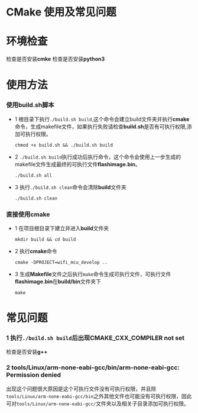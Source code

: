 # CMake 使用及常见问题

# 环境检查 
检查是否安装**cmke**
检查是否安装**python3**

# 使用方法
### 使用build.sh脚本
- 1 根目录下执行`./build.sh build`,这个命令会建立build文件夹并执行**cmake**命令，生成makefile文件，如果执行失败请检查**build.sh**是否有可执行权限,添加可执行权限。
    ```shell
    chmod +x build.sh && ./build.sh build
    ```
- 2 `./build.sh build`执行成功后执行命令，这个命令会使用上一步生成的makefile文件生成最终的可执行文件**flashimage.bin**。
    ```shell
    ./build.sh all
    ```
  
- 3 执行`./build.sh clean`命令会清除**build**文件夹
    ```shell
    ./build.sh clean
    ```

### 直接使用cmake

- 1 在项目根目录下建立并进入**build**文件夹
    ```shell
    mkdir build && cd build
    ```
- 2 执行**cmake**命令
    ```shell
    cmake -DPROJECT=wifi_mcu_develop ..
    ```
- 3 生成**Makefile**文件之后执行`make`命令生成可执行文件，可执行文件**flashimage.bin**在**build/bin**文件夹下
    ```shell
    make
    ```


# 常见问题

### 1 执行`./build.sh build`后出现CMAKE_CXX_COMPILER not set

检查是否安装**g++**


### 2 tools/Linux/arm-none-eabi-gcc/bin/arm-none-eabi-gcc: Permission denied
出现这个问题很大原因是这个可执行文件没有可执行权限，并且除`tools/Linux/arm-none-eabi-gcc/bin`之外其他文件也可能没有可执行权限，因此可对`tools/Linux/arm-none-eabi-gcc/`文件夹以及相关子目录添加可执行权限。


